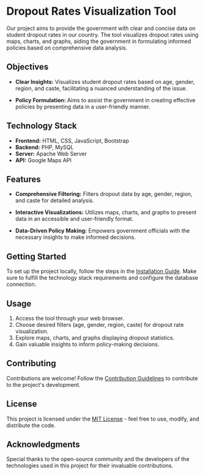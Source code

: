 # Dropout Rates Visualization Tool

Our project aims to provide the government with clear and concise data on student dropout rates in our country. The tool visualizes dropout rates using maps, charts, and graphs, aiding the government in formulating informed policies based on comprehensive data analysis.

## Objectives

- **Clear Insights:** Visualizes student dropout rates based on age, gender, region, and caste, facilitating a nuanced understanding of the issue.

- **Policy Formulation:** Aims to assist the government in creating effective policies by presenting data in a user-friendly manner.

## Technology Stack

- **Frontend:** HTML, CSS, JavaScript, Bootstrap
- **Backend:** PHP, MySQL
- **Server:** Apache Web Server
- **API:** Google Maps API

## Features

- **Comprehensive Filtering:** Filters dropout data by age, gender, region, and caste for detailed analysis.
  
- **Interactive Visualizations:** Utilizes maps, charts, and graphs to present data in an accessible and user-friendly format.
  
- **Data-Driven Policy Making:** Empowers government officials with the necessary insights to make informed decisions.

## Getting Started

To set up the project locally, follow the steps in the [Installation Guide](docs/installation.md). Make sure to fulfill the technology stack requirements and configure the database connection.

## Usage

1. Access the tool through your web browser.
2. Choose desired filters (age, gender, region, caste) for dropout rate visualization.
3. Explore maps, charts, and graphs displaying dropout statistics.
4. Gain valuable insights to inform policy-making decisions.

## Contributing

Contributions are welcome! Follow the [Contribution Guidelines](CONTRIBUTING.md) to contribute to the project's development.

## License

This project is licensed under the [MIT License](LICENSE) - feel free to use, modify, and distribute the code.

## Acknowledgments

Special thanks to the open-source community and the developers of the technologies used in this project for their invaluable contributions.

